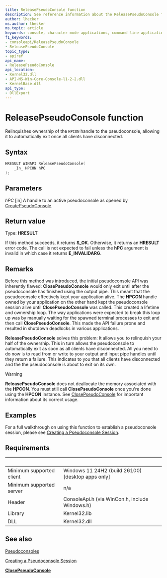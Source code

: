 ```yaml
---
title: ReleasePseudoConsole function
description: See reference information about the ReleasePseudoConsole function, which allows the pseudoconsole to exit once all clients have disconnected.
author: lhecker
ms.author: lhecker
ms.topic: article
keywords: console, character mode applications, command line applications, terminal applications, console api, conpty, pseudoconsole
f1_keywords:
- consoleapi/ReleasePseudoConsole
- ReleasePseudoConsole
topic_type:
- apiref
api_name:
- ReleasePseudoConsole
api_location:
- Kernel32.dll
- API-MS-Win-Core-Console-l1-2-2.dll
- KernelBase.dll
api_type:
- DllExport
---
```


# ReleasePseudoConsole function

Relinquishes ownership of the `HPCON` handle to the pseudoconsole, allowing it to automatically exit once all clients have disconnected.

## Syntax

```C
HRESULT WINAPI ReleasePseudoConsole(
    _In_ HPCON hPC
);
```

## Parameters

*hPC* \[in\]
A handle to an active pseudoconsole as opened by [CreatePseudoConsole](createpseudoconsole.md).

## Return value

Type: **HRESULT**

If this method succeeds, it returns **S_OK**. Otherwise, it returns an **HRESULT** error code.
The call is not expected to fail unless the **hPC** argument is invalid in which case it returns **E_INVALIDARG**.

## Remarks

Before this method was introduced, the initial pseudoconsole API was inherently flawed: **ClosePseudoConsole** would only exit until after the pseudoconsole has finished using the output pipe. This meant that the pseudoconsole effectively kept your application alive. The **HPCON** handle owned by your application on the other hand kept the pseudoconsole session alive until **ClosePseudoConsole** was called. This created a lifetime and ownership loop. The way applications were expected to break this loop up was by manually waiting for the spawned terminal processes to exit and then call **ClosePseudoConsole**. This made the API failure prone and resulted in shutdown deadlocks in various applications.

**ReleasePseudoConsole** solves this problem: It allows you to relinquish your half of the ownership. This in turn allows the pseudoconsole to automatically exit as soon as all clients have disconnected. All you need to do now is to read from or write to your output and input pipe handles until they return a failure. This indicates to you that all clients have disconnected and the the pseudoconsole is about to exit on its own.

> [!WARNING]
> **ReleasePseudoConsole** does not deallocate the memory associated with the **HPCON**. You must still call **ClosePseudoConsole** once you're done using the **HPCON** instance. See [ClosePseudoConsole](closepseudoconsole.md) for important information about its correct usage.

## Examples

For a full walkthrough on using this function to establish a pseudoconsole session, please see [Creating a Pseudoconsole Session](creating-a-pseudoconsole-session.md).

## Requirements

| &nbsp; | &nbsp; |
|-|-|
| Minimum supported client | Windows 11 24H2 (build 26100) \[desktop apps only\] |
| Minimum supported server | n/a |
| Header | ConsoleApi.h (via WinCon.h, include Windows.h) |
| Library | Kernel32.lib |
| DLL | Kernel32.dll |

## See also

[Pseudoconsoles](pseudoconsoles.md)

[Creating a Pseudoconsole Session](creating-a-pseudoconsole-session.md)

[**ClosePseudoConsole**](closepseudoconsole.md)

